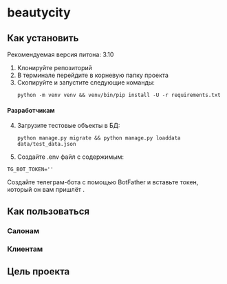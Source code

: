 # beautycity

## Как установить

Рекомендуемая версия питона: 3.10

1. Клонируйте репозиторий 
2. В терминале перейдите в корневую папку проекта
3. Скопируйте и запустите следующие команды:
    ```commandline
    python -m venv venv && venv/bin/pip install -U -r requirements.txt
    ```
#### Paзработчикам
4. Загрузите тестовые объекты в БД:
   ```commandline
   python manage.py migrate && python manage.py loaddata data/test_data.json
   ```
5. Создайте .env файл с содержимым:

```
TG_BOT_TOKEN=''
```
Создайте телеграм-бота с помощью BotFather и вставьте токен, который он вам пришлёт
.
## Как пользоваться

### Салонам

### Клиентам

## Цель проекта
